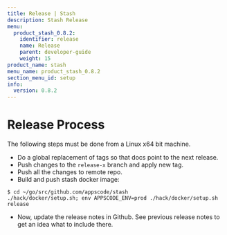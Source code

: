 ```yaml
---
title: Release | Stash
description: Stash Release
menu:
  product_stash_0.8.2:
    identifier: release
    name: Release
    parent: developer-guide
    weight: 15
product_name: stash
menu_name: product_stash_0.8.2
section_menu_id: setup
info:
  version: 0.8.2
---
```


# Release Process

The following steps must be done from a Linux x64 bit machine.

- Do a global replacement of tags so that docs point to the next release.
- Push changes to the `release-x` branch and apply new tag.
- Push all the changes to remote repo.
- Build and push stash docker image:
```console
$ cd ~/go/src/github.com/appscode/stash
./hack/docker/setup.sh; env APPSCODE_ENV=prod ./hack/docker/setup.sh release
```

- Now, update the release notes in Github. See previous release notes to get an idea what to include there.
